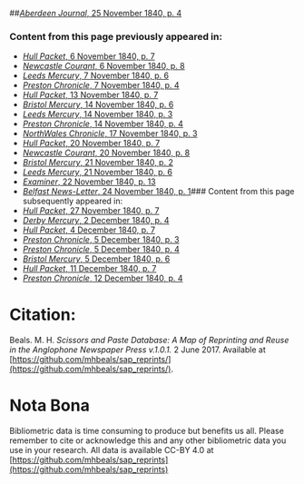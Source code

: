 ##[*Aberdeen Journal*, 25 November 1840, p. 4](https://mhbeals.github.io/sap_html/Aberdeen-Journal/Aberdeen-Journal-25-November-1840-p-4)

### Content from this page previously appeared in:
+ [*Hull Packet*, 6 November 1840, p. 7](https://mhbeals.github.io/sap_html/Hull-Packet/Hull-Packet-6-November-1840-p-7)
+ [*Newcastle Courant*, 6 November 1840, p. 8](https://mhbeals.github.io/sap_html/Newcastle-Courant/Newcastle-Courant-6-November-1840-p-8)
+ [*Leeds Mercury*, 7 November 1840, p. 6](https://mhbeals.github.io/sap_html/Leeds-Mercury/Leeds-Mercury-7-November-1840-p-6)
+ [*Preston Chronicle*, 7 November 1840, p. 4](https://mhbeals.github.io/sap_html/Preston-Chronicle/Preston-Chronicle-7-November-1840-p-4)
+ [*Hull Packet*, 13 November 1840, p. 7](https://mhbeals.github.io/sap_html/Hull-Packet/Hull-Packet-13-November-1840-p-7)
+ [*Bristol Mercury*, 14 November 1840, p. 6](https://mhbeals.github.io/sap_html/Bristol-Mercury/Bristol-Mercury-14-November-1840-p-6)
+ [*Leeds Mercury*, 14 November 1840, p. 3](https://mhbeals.github.io/sap_html/Leeds-Mercury/Leeds-Mercury-14-November-1840-p-3)
+ [*Preston Chronicle*, 14 November 1840, p. 4](https://mhbeals.github.io/sap_html/Preston-Chronicle/Preston-Chronicle-14-November-1840-p-4)
+ [*NorthWales Chronicle*, 17 November 1840, p. 3](https://mhbeals.github.io/sap_html/NorthWales-Chronicle/NorthWales-Chronicle-17-November-1840-p-3)
+ [*Hull Packet*, 20 November 1840, p. 7](https://mhbeals.github.io/sap_html/Hull-Packet/Hull-Packet-20-November-1840-p-7)
+ [*Newcastle Courant*, 20 November 1840, p. 8](https://mhbeals.github.io/sap_html/Newcastle-Courant/Newcastle-Courant-20-November-1840-p-8)
+ [*Bristol Mercury*, 21 November 1840, p. 2](https://mhbeals.github.io/sap_html/Bristol-Mercury/Bristol-Mercury-21-November-1840-p-2)
+ [*Leeds Mercury*, 21 November 1840, p. 6](https://mhbeals.github.io/sap_html/Leeds-Mercury/Leeds-Mercury-21-November-1840-p-6)
+ [*Examiner*, 22 November 1840, p. 13](https://mhbeals.github.io/sap_html/Examiner/Examiner-22-November-1840-p-13)
+ [*Belfast News-Letter*, 24 November 1840, p. 1](https://mhbeals.github.io/sap_html/Belfast-News-Letter/Belfast-News-Letter-24-November-1840-p-1)### Content from this page subsequently appeared in:
+ [*Hull Packet*, 27 November 1840, p. 7](https://mhbeals.github.io/sap_html/Hull-Packet/Hull-Packet-27-November-1840-p-7)
+ [*Derby Mercury*, 2 December 1840, p. 4](https://mhbeals.github.io/sap_html/Derby-Mercury/Derby-Mercury-2-December-1840-p-4)
+ [*Hull Packet*, 4 December 1840, p. 7](https://mhbeals.github.io/sap_html/Hull-Packet/Hull-Packet-4-December-1840-p-7)
+ [*Preston Chronicle*, 5 December 1840, p. 3](https://mhbeals.github.io/sap_html/Preston-Chronicle/Preston-Chronicle-5-December-1840-p-3)
+ [*Preston Chronicle*, 5 December 1840, p. 4](https://mhbeals.github.io/sap_html/Preston-Chronicle/Preston-Chronicle-5-December-1840-p-4)
+ [*Bristol Mercury*, 5 December 1840, p. 6](https://mhbeals.github.io/sap_html/Bristol-Mercury/Bristol-Mercury-5-December-1840-p-6)
+ [*Hull Packet*, 11 December 1840, p. 7](https://mhbeals.github.io/sap_html/Hull-Packet/Hull-Packet-11-December-1840-p-7)
+ [*Preston Chronicle*, 12 December 1840, p. 4](https://mhbeals.github.io/sap_html/Preston-Chronicle/Preston-Chronicle-12-December-1840-p-4)
                    
# Citation: 

Beals. M. H. *Scissors and Paste Database: A Map of Reprinting and Reuse in the Anglophone Newspaper Press v.1.0.1.* 2 June 2017. Available at [https://github.com/mhbeals/sap_reprints/](https://github.com/mhbeals/sap_reprints/). 
                    
# Nota Bona

Bibliometric data is time consuming to produce but benefits us all. Please remember to cite or acknowledge this and any other bibliometric data you use in your research. All data is available CC-BY 4.0 at [https://github.com/mhbeals/sap_reprints](https://github.com/mhbeals/sap_reprints)